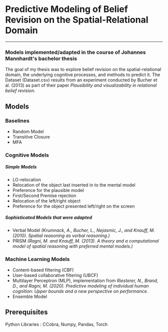 # Predictive Modeling of Belief Revision on the Spatial-Relational Domain
___
### Models implemented/adapted in the course of Johannes Mannhardt's bachelor thesis

The goal of my thesis was to explore belief revision on the spatial-relational domain, the underlying cognitive processes, and methods to predict it. The Dataset (Dataset.csv) results from an experiment conducted by Bucher et al. (2013) as part of their paper *Plausibility and visualizability in relational belief revision*.

## Models

### Baselines

- Random Model
- Transitive Closure
- MFA

### Cognitive Models
##### Simple Models
- LO-relocation
- Relocation of the object last inserted in to the mental model
- Preference for the plausible model
- First/Second Premise rejection
- Relocation of the left/right object
- Preference for the object presented left/right on the screen
##### Sophisticated Models that were adapted
- Verbal Model *(Krumnack, A., Bucher, L., Nejasmic, J., and Knauff, M. (2010). Spatial reasoning as verbal reasoning.)*
- PRISM *(Ragni, M. and Knauff, M. (2013). A theory and a computational model of spatial reasoning with preferred mental models.)*

### Machine Learning Models

- Content-based filtering (CBF)
- User-based collaborative filtering (UBCF)
- Multilayer Perceptron (MLP), implementation from *Riesterer, N., Brand, D., and Ragni, M. (2020). Predictive modeling of individual human cognition: Upper bounds and a new perspective on performance.*
- Ensemble Model

## Prerequisites

Python Libraries : CCobra, Numpy, Pandas, Torch

